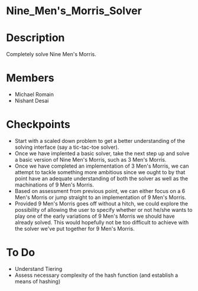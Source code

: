 Nine\_Men's\_Morris\_Solver
===========================

Description
===========

Completely solve Nine Men's Morris.

Members
=======

-   Michael Romain
-   Nishant Desai

Checkpoints
===========

-   Start with a scaled down problem to get a better understanding of the solving interface (say a tic-tac-toe solver).
-   Once we have implented a basic solver, take the next step up and solve a basic version of Nine Men's Morris, such as 3 Men's Morris.
-   Once we have completed an implementation of 3 Men's Morris, we can attempt to tackle something more ambitious since we ought to by that point have an adequate understanding of both the solver as well as the machinations of 9 Men's Morris.
-   Based on assessment from previous point, we can either focus on a 6 Men's Morris or jump straight to an implementation of 9 Men's Morris.
-   Provided 9 Men's Morris goes off without a hitch, we could explore the possibility of allowing the user to specify whether or not he/she wants to play one of the early variations of 9 Men's Morris we should have already solved. This would hopefully not be too difficult to achieve with the solver we've put together for 9 Men's Morris.

To Do
=====

-   Understand Tiering
-   Assess necessary complexity of the hash function (and establish a means of hashing)

